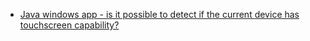 
- [Java windows app - is it possible to detect if the current device has touchscreen capability?](/2014/06/24115461/)
